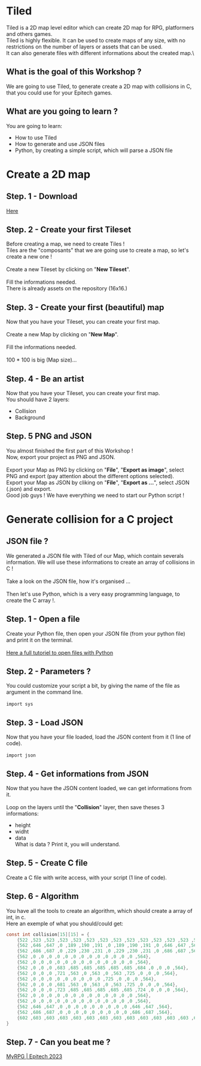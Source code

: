 # Tiled

Tiled is a 2D map level editor which can create 2D map for RPG, platformers and others games.\
Tiled is highly flexible. It can be used to create maps of any size, with no restrictions on the number of layers or assets that can be used.\
It can also generate files with different informations about the created map.\

## What is the goal of this Workshop ?

We are going to use Tiled, to generate create a 2D map with collisions in C, that you could use for your Epitech games.

## What are you going to learn ?

You are going to learn:

- How to use Tiled
- How to generate and use JSON files
- Python, by creating a simple script, which will parse a JSON file

# Create a 2D map

## Step. 1 - Download

[Here](https://snapcraft.io/tiled)

## Step. 2 - Create your first Tileset

Before creating a map, we need to create Tiles !\
Tiles are the "composants" that we are going use to create a map, so let's create a new one !\
\
Create a new Tileset by clicking on "**New Tileset**".\
\
Fill the informations needed.\
There is already assets on the repository (16x16.)

## Step. 3 - Create your first (beautiful) map

Now that you have your Tileset, you can create your first map.\
\
Create a new Map by clicking on "**New Map**".\
\
Fill the informations needed.\
\
100 * 100 is big (Map size)... 

## Step. 4 - Be an artist

Now that you have your Tileset, you can create your first map.\
You should have 2 layers:
- Collision
- Background

## Step. 5 PNG and JSON

You almost finished the first part of this Workshop !\
Now, export your project as PNG and JSON.\
\
Export your Map as PNG by clicking on "**File**", "**Export as image**", select PNG and export (pay attention about the different options selected).
\
Export your Map as JSON by cliking on "**File**", "**Export as ...**", select JSON (.json) and export.
\
Good job guys ! We have everything we need to start our Python script !

# Generate collision for a C project

## JSON file ?

We generated a JSON file with Tiled of our Map, which contain severals information. We will use these informations to create an array of collisions in C !\
\
Take a look on the JSON file, how it's organised ...\
\
Then let's use Python, which is a very easy programming language, to create the C array !.

## Step. 1 - Open a file

Create your Python file, then open your JSON file (from your python file) and print it on the terminal.\
\
[Here a full tutoriel to open files with Python](https://en.lmgtfy.com/?q=open%20file%20python)

## Step. 2 - Parameters ?

You could customize your script a bit, by giving the name of the file as argument in the command line.\
\
```import sys```

## Step. 3 - Load JSON

Now that you have your file loaded, load the JSON content from it (1 line of code).\
\
```import json```

## Step. 4 - Get informations from JSON

Now that you have the JSON content loaded, we can get informations from it.\
\
Loop on the layers until the "**Collision**" layer, then save theses 3 informations:
- height
- widht
- data
\
What is data ? Print it, you will understand.

## Step. 5 - Create C file

Create a C file with write access, with your script (1 line of code).

## Step. 6 - Algorithm

You have all the tools to create an algorithm, which should create a array of int, in c.\
Here an exemple of what you should/could get:
```C
const int collision[15][15] = {
	{522 ,523 ,523 ,523 ,523 ,523 ,523 ,523 ,523 ,523 ,523 ,523 ,523 ,523 ,524},
	{562 ,646 ,647 ,0 ,189 ,190 ,191 ,0 ,189 ,190 ,191 ,0 ,646 ,647 ,564},
	{562 ,686 ,687 ,0 ,229 ,230 ,231 ,0 ,229 ,230 ,231 ,0 ,686 ,687 ,564},
	{562 ,0 ,0 ,0 ,0 ,0 ,0 ,0 ,0 ,0 ,0 ,0 ,0 ,0 ,564},
	{562 ,0 ,0 ,0 ,0 ,0 ,0 ,0 ,0 ,0 ,0 ,0 ,0 ,0 ,564},
	{562 ,0 ,0 ,0 ,683 ,685 ,685 ,685 ,685 ,685 ,684 ,0 ,0 ,0 ,564},
	{562 ,0 ,0 ,0 ,721 ,563 ,0 ,563 ,0 ,563 ,725 ,0 ,0 ,0 ,564},
	{562 ,0 ,0 ,0 ,0 ,0 ,0 ,0 ,0 ,0 ,725 ,0 ,0 ,0 ,564},
	{562 ,0 ,0 ,0 ,681 ,563 ,0 ,563 ,0 ,563 ,725 ,0 ,0 ,0 ,564},
	{562 ,0 ,0 ,0 ,723 ,685 ,685 ,685 ,685 ,685 ,724 ,0 ,0 ,0 ,564},
	{562 ,0 ,0 ,0 ,0 ,0 ,0 ,0 ,0 ,0 ,0 ,0 ,0 ,0 ,564},
	{562 ,0 ,0 ,0 ,0 ,0 ,0 ,0 ,0 ,0 ,0 ,0 ,0 ,0 ,564},
	{562 ,646 ,647 ,0 ,0 ,0 ,0 ,0 ,0 ,0 ,0 ,0 ,646 ,647 ,564},
	{562 ,686 ,687 ,0 ,0 ,0 ,0 ,0 ,0 ,0 ,0 ,0 ,686 ,687 ,564},
	{602 ,603 ,603 ,603 ,603 ,603 ,603 ,603 ,603 ,603 ,603 ,603 ,603 ,603 ,604},
}
```

## Step. 7 - Can you beat me ?

[MyRPG | Epitech 2023](https://www.youtube.com/watch?v=AFMPK4B1MVs)
